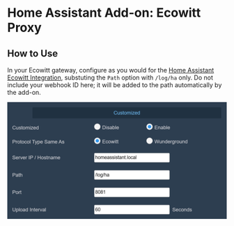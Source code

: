 # Home Assistant Add-on: Ecowitt Proxy

## How to Use

In your Ecowitt gateway, configure as you would for the [Home Assistant Ecowitt Integration](https://www.home-assistant.io/integrations/ecowitt/), substuting the `Path` option with `/log/ha` only. Do not include your webhook ID here; it will be added to the path automatically by the add-on.

![Example Screenshot](./images/ecowitt_configuration.png)